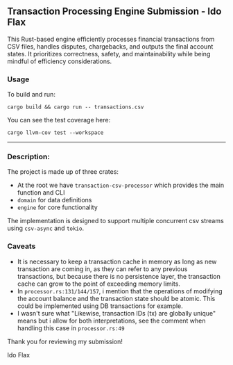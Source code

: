  
## Transaction Processing Engine Submission - Ido Flax
This Rust-based engine efficiently processes financial transactions from CSV files, handles disputes, chargebacks, and outputs the final account states. It prioritizes correctness, safety, and maintainability while being mindful of efficiency considerations.

### Usage

To build and run:
```shell
cargo build && cargo run -- transactions.csv
```

You can see the test coverage here:
```shell
cargo llvm-cov test --workspace
```
---
### Description:
The project is made up of three crates: 
- At the root we have `transaction-csv-processor` which provides the main function and CLI
- `domain` for data definitions
- `engine` for core functionality

The implementation is designed to support multiple concurrent csv streams using `csv-async` and `tokio`.

### Caveats
- It is necessary to keep a transaction cache in memory as long as new transaction are coming in, as they can refer to any previous transactions, but because there is no persistence layer, the transaction cache can grow to the point of exceeding memory limits.
- In `processor.rs:131/144/157`, i mention that the operations of modifying the account balance and the transaction state should be atomic. This could be implemented using DB transactions for example.
- I wasn't sure what "Likewise, transaction IDs (tx) are globally unique" means but i allow for both interpretations, see the comment when handling this case in `processor.rs:49` 

Thank you for reviewing my submission!

Ido Flax